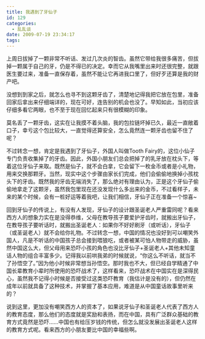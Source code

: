 ```yaml
---
title: 我遇到了牙仙子
id: 129
categories:
  - 乱乱谈
date: 2009-07-19 23:34:17
tags:
---
```


 上周日拔掉了一颗非常不听话、发过几次炎的智齿。虽然它带给我很多痛苦，但拔掉一颗属于自己的牙，仍是不得已的决定。幸而它从我嘴里出来时还很完整，就跟医生要过来，准备一直保存着，虽然不能让它再进我口里了，但好歹还算是我的财产吧。

 没想到到家之后，就怎么也寻不到这颗牙齿了，清楚地记得我把它放在包里，准备回家后拿出来仔细端详的，现在可好，连告别的机会也没了。早知如此，当初应该仔细多看它两眼，也不至于现在回忆起来只有很模糊的印象。

 莫名丢了一颗牙齿，这实在让我摸不着头脑，我的包拉链坏掉已久，最近一直敞着口子，幸亏这个包比较大，一直觉得还算安全，怎么竟然连一颗牙齿也留不住了呢？

 不过转念一想，肯定是我遇到了牙仙子，外国人叫做Tooth Fairy的，这位小仙子专门负责收集掉了的牙齿。因此，外国小朋友们总会把掉了的乳牙放在枕头下，等着这位牙仙子来取。既然是仙子，就不会白拿，它会留下一枚金币或者是小礼物，用来交换那颗牙。当然，现实中这个步骤由家长们完成，他们会偷偷地换掉小孩枕头下的牙齿。既然我的牙齿无端消失了，那么绝对有理由认为，正是这个牙仙子偷偷地拿走了这颗牙，虽然我包里现在还没发现什么多出来的金币，不过看样子，未来的某个时候，会有一桩好运等着我吧，让我们相信，牙仙子正在准备一个惊喜~

回到牙仙子的传说上，有没有人发现，牙仙子的设计跟圣诞老人严重雷同呢？看来西方人的想象力实在是没得恭维，父母在教导孩子要爱护牙齿时，就搬出牙仙子，在教导孩子要听话时，就搬出圣诞老人：如果你不好好刷牙（或听话），牙仙子（或圣诞老人）就不会给你礼物。不过转念一想，中国的情况也没好到可以嘲笑外国人，凡是不听话的中国孩子总会接到喂狼吃，或者被某可怕人物带走的威胁，虽然中国这么大，但父母用来恐吓小孩的角色也没比牙仙子+圣诞老人+其他未知童话人物的组合丰富多少。记得我以前哄我弟的时候就说，“你这么不听话，就当不了孙悟空了。”因为他小时候非常想当孙悟空。那时我也不大，但已经自学精通了中国长辈教育小辈时所使用的恐吓战术了，这样看来，恐吓战术在中国实在是深得民心，虽然我不记得小时候是否接受过这类恐吓教育（我估计是没有的），但仍然在成年以前就具备了这种技术，并掌握了基本应用，难道是从中国童话故事里听来的？

说到这里，更加没有嘲笑西方人的资本了，如果说牙仙子和圣诞老人代表了西方人的教育态度，那么他们的态度就是奖励和表扬，而在中国，具有广泛群众基础的教育方式竟然是恐吓……中国也有给压岁钱的传统，但怎么就没发展出圣诞老人这样的教育方式呢。看来西方的小朋友要比中国的幸福些啊。


